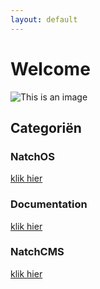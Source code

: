 ```yaml
---
layout: default
---
```


# Welcome

![This is an image](https://natcheurope.com/wp-content/uploads/2021/03/Natch-Logo-RGB.svg)

## Categoriën

### NatchOS
[klik hier](/natchOS)

### Documentation
[klik hier](/documentation)

### NatchCMS
[klik hier](/natchCMS)


